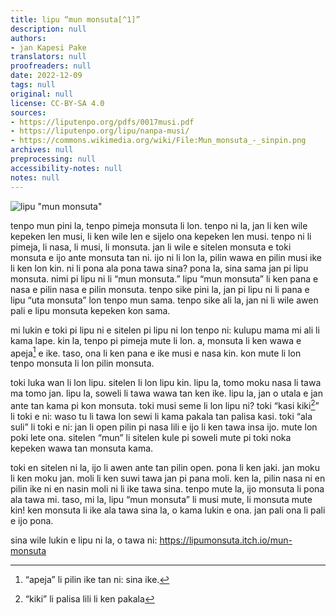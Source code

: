 ```yaml
---
title: lipu “mun monsuta[^1]”
description: null
authors:
- jan Kapesi Pake
translators: null
proofreaders: null
date: 2022-12-09
tags: null
original: null
license: CC-BY-SA 4.0
sources:
- https://liputenpo.org/pdfs/0017musi.pdf
- https://liputenpo.org/lipu/nanpa-musi/
- https://commons.wikimedia.org/wiki/File:Mun_monsuta_-_sinpin.png
archives: null
preprocessing: null
accessibility-notes: null
notes: null
---
```


![lipu "mun monsuta"](https://upload.wikimedia.org/wikipedia/commons/1/13/Mun_monsuta_-_sinpin.png)

tenpo mun pini la, tenpo pimeja monsuta li lon. tenpo ni la, jan li ken wile kepeken len musi, li ken wile len e sijelo ona kepeken len musi. tenpo ni li pimeja, li nasa, li musi, li monsuta. jan li wile e sitelen monsuta e toki monsuta e ijo ante monsuta tan ni. ijo ni li lon la, pilin wawa en pilin musi ike li ken lon kin. ni li pona ala pona tawa sina? pona la, sina sama jan pi lipu monsuta. nimi pi lipu ni li “mun monsuta.” lipu “mun monsuta” li ken pana e nasa e pilin nasa e pilin monsuta. tenpo sike pini la, jan pi lipu ni li pana e lipu “uta monsuta” lon tenpo mun sama. tenpo sike ali la, jan ni li wile awen pali e lipu monsuta kepeken kon sama.

[^1]: “monsuta” li ijo ni: ona li pana e pilin ike tan ni: ona li wile pakala e sina

mi lukin e toki pi lipu ni e sitelen pi lipu ni lon tenpo ni: kulupu mama mi ali li kama lape. kin la, tenpo pi pimeja mute li lon. a, monsuta li ken wawa e apeja[^2] e ike. taso, ona li ken pana e ike musi e nasa kin. kon mute li lon tenpo monsuta li lon pilin monsuta.

toki luka wan li lon lipu. sitelen li lon lipu kin. lipu la, tomo moku nasa li tawa ma tomo jan. lipu la, soweli li tawa wawa tan ken ike. lipu la, jan o utala e jan ante tan kama pi kon monsuta. toki musi seme li lon lipu ni? toki “kasi kiki[^3]” li toki e ni: waso tu li tawa lon sewi li kama pakala tan palisa kasi. toki “ala suli” li toki e ni: jan li open pilin pi nasa lili e ijo li ken tawa insa ijo. mute lon poki lete ona. sitelen “mun” li sitelen kule pi soweli mute pi toki noka kepeken wawa tan monsuta kama.

[^2]: “apeja” li pilin ike tan ni: sina ike.

[^3]: “kiki” li palisa lili li ken pakala

toki en sitelen ni la, ijo li awen ante tan pilin open. pona li ken jaki. jan moku li ken moku jan. moli li ken suwi tawa jan pi pana moli. ken la, pilin nasa ni en pilin ike ni en nasin moli ni li ike tawa sina. tenpo mute la, ijo monsuta li pona ala tawa mi. taso, mi la, lipu “mun monsuta” li musi mute, li monsuta mute kin! ken monsuta li ike ala tawa sina la, o kama lukin e ona. jan pali ona li pali e ijo pona.

sina wile lukin e lipu ni la, o tawa ni: https://lipumonsuta.itch.io/mun-monsuta